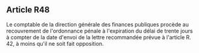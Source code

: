 Article R48
----
Le comptable de la direction générale des finances publiques procède au
recouvrement de l'ordonnance pénale à l'expiration du délai de trente jours à
compter de la date d'envoi de la lettre recommandée prévue à l'article R. 42, à
moins qu'il ne soit fait opposition.
